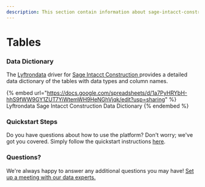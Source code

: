 ```yaml
---
description: This section contain information about sage-intacct-construction connector tables information
---
```


# Tables

### Data Dictionary

The [Lyftrondata](https://www.lyftrondata.com/) driver for [Sage Intacct Construction](https://www.lyftrondata.com/integration/sage-intacct-construction/)[ ](https://www.lyftrondata.com/integration/sage-intacct-construction/)provides a detailed data dictionary of the tables with data types and column names.

{% embed url="https://docs.google.com/spreadsheets/d/1a7PyHRYbH-hhS9fWW9GY1ZUT7YiWtemWH9HeNGhVjqk/edit?usp=sharing" %}
Lyftrondata Sage Intacct Construction Data Dictionary
{% endembed %}

### Quickstart Steps

Do you have questions about how to use the platform? Don't worry; we've got you covered. Simply follow the quickstart instructions [here](../../../../quickstart-steps.md).

### Questions? <a href="#questions" id="questions"></a>

We're always happy to answer any additional questions you may have! [Set up a meeting with our data experts.](https://www.lyftrondata.com/book-a-meeting/)

